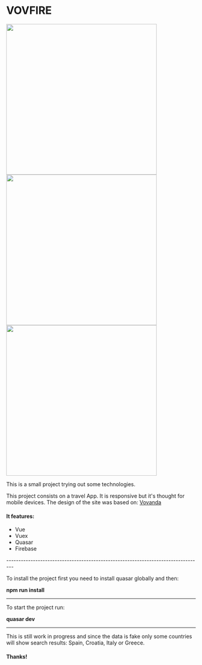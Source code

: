 <h1>VOVFIRE</h1>
<div>
  <img src="https://i.imgur.com/fpOqE1s.jpg" width="400px" style="display:inline-block;"/>
  <img src="https://i.imgur.com/VfJzb2h.jpg" width="400px"style="display:inline-block;"/>
  <img src="https://i.imgur.com/uojybzW.jpg" width="400px"style="display:inline-block;"/>
</div>


<p>This is a small project trying out some technologies.<p>
<p>This project consists on a travel App. It is responsive but it's thought for mobile devices. The design of the site was based on: <a href="https://www.behance.net/gallery/61433905/Mobile-app-for-traveller"> Vovanda</a></p>

<h4>It features: </h4>
<ul>
  <li>Vue</li>
  <li>Vuex</li>
  <li>Quasar</li>
  <li>Firebase</li>
</ul>
---------------------------------------------------------------------------------
<p> To install the project first you need to install quasar globally and then:</p>
<p><strong> npm run install </strong></p>

---------------------------------------------------------------------------------
<p> To start the project run:</p>
<p><strong> quasar dev </strong></p>

---------------------------------------------------------------------------------
<p>This is still work in progress and since the data is fake only some countries will show search results: Spain, Croatia, Italy or Greece.</p>


<h4> Thanks!</h4>
